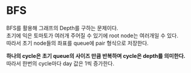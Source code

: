# BFS

BFS를 활용해 그래프의 Depth를 구하는 문제이다.<br>
초기에 익은 토마토가 여러개 주어질 수 있기에 root node는 여러개일 수 있다.<br>
따라서 초기 node들의 좌표를 queue에 pair 형식으로 저장한다.<br>

<b>하나의 cycle은 초기 queue의 사이즈 만큼 반복하며 cycle은 depth를 의미한다.</b><br>
따라서 한번의 cycle마다 day 값은 1씩 증가한다.